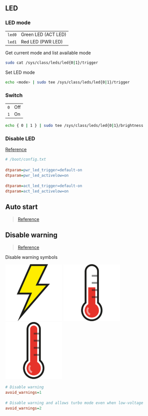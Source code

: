 ## LED

### LED mode

|  |  |
| - | - |
| `led0` | Green LED (ACT LED) |
| `led1` | Red LED (PWR LED) |

Get current mode and list available mode

```bash
sudo cat /sys/class/leds/led{0|1}/trigger
```

Set LED mode

```bash
echo <mode> | sudo tee /sys/class/leds/led{0|1}/trigger
```

### Switch

|  |  |
| - | - |
| `0` | Off |
| `1` | On |

```bash
echo { 0 | 1 } | sudo tee /sys/class/leds/led{0|1}/brightness
```

### Disable LED

[Reference](https://github.com/raspberrypi/firmware/blob/master/boot/overlays/README)

```ini
# /boot/config.txt

dtparam=pwr_led_trigger=default-on
dtparam=pwr_led_activelow=on

dtparam=act_led_trigger=default-on
dtparam=act_led_activelow=on
```

## Auto start

> [Reference](https://wiki.lxde.org/en/LXSession#Autostarted_applications_using_lxsession)

## Disable warning

> [Reference](https://www.raspberrypi.org/documentation/configuration/config-txt/misc.md)

Disable warning symbols

![Under Voltage](RaspberryPi/under_volt.png)
![Over temperature](RaspberryPi/over_temperature_80_85.png)
![Over temperature](RaspberryPi/over_temperature_85.png)

```ini
# Disable warning
avoid_warnings=1

# Disable warning and allows turbo mode even when low-voltage
avoid_warnings=2
```
